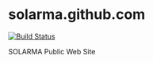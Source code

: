 solarma.github.com
==================

[![Build Status](https://buildhive.cloudbees.com/job/SOLARMA/job/solarma.github.com/badge/icon)](https://buildhive.cloudbees.com/job/SOLARMA/job/solarma.github.com/)

SOLARMA Public Web Site
